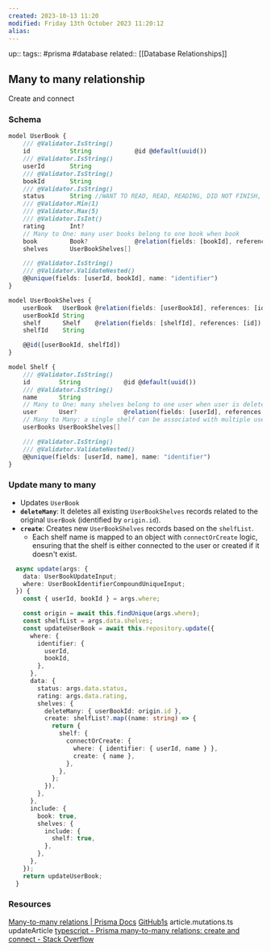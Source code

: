 ```yaml
---
created: 2023-10-13 11:20
modified: Friday 13th October 2023 11:20:12
alias:
---
```

up::
tags:: #prisma #database
related:: [[Database Relationships]]
## Many to many relationship

Create and connect
### Schema
```ts
model UserBook {
    /// @Validator.IsString()
    id           String            @id @default(uuid())
    /// @Validator.IsString()
    userId       String
    /// @Validator.IsString()
    bookId       String
    /// @Validator.IsString()
    status       String //WANT TO READ, READ, READING, DID NOT FINISH, UP NEXT
    /// @Validator.Min(1)
    /// @Validator.Max(5)
    /// @Validator.IsInt()
    rating       Int?
    // Many to One: many user books belong to one book when book
    book         Book?             @relation(fields: [bookId], references: [id], onDelete: Cascade)
    shelves      UserBookShelves[]

    /// @Validator.IsString()
    /// @Validator.ValidateNested()
    @@unique(fields: [userId, bookId], name: "identifier")
}

model UserBookShelves {
    userBook   UserBook @relation(fields: [userBookId], references: [id])
    userBookId String
    shelf      Shelf    @relation(fields: [shelfId], references: [id])
    shelfId    String

    @@id([userBookId, shelfId])
}

model Shelf {
    /// @Validator.IsString()
    id        String            @id @default(uuid())
    /// @Validator.IsString()
    name      String
    // Many to One: many shelves belong to one user when user is deleted all shelves are deleted as well
    user      User?             @relation(fields: [userId], references: [id], onDelete: Cascade)
    // Many to Many: a single shelf can be associated with multiple userBooks,
    userBooks UserBookShelves[]

    /// @Validator.IsString()
    /// @Validator.ValidateNested()
    @@unique(fields: [userId, name], name: "identifier")
}

```

### Update many to many
- Updates `UserBook`
- **`deleteMany`**: It deletes all existing `UserBookShelves` records related to the original `UserBook` (identified by `origin.id`).
- **`create`**: Creates new `UserBookShelves` records based on the `shelfList`.
	- Each shelf name is mapped to an object with `connectOrCreate` logic, ensuring that the shelf is either connected to the user or created if it doesn't exist.
```ts
  async update(args: {
    data: UserBookUpdateInput;
    where: UserBookIdentifierCompoundUniqueInput;
  }) {
    const { userId, bookId } = args.where;

    const origin = await this.findUnique(args.where);
    const shelfList = args.data.shelves;
    const updateUserBook = await this.repository.update({
      where: {
        identifier: {
          userId,
          bookId,
        },
      },
      data: {
        status: args.data.status,
        rating: args.data.rating,
        shelves: {
          deleteMany: { userBookId: origin.id },
          create: shelfList?.map((name: string) => {
            return {
              shelf: {
                connectOrCreate: {
                  where: { identifier: { userId, name } },
                  create: { name },
                },
              },
            };
          }),
        },
      },
      include: {
        book: true,
        shelves: {
          include: {
            shelf: true,
          },
        },
      },
    });
    return updateUserBook;
  }

```



### Resources
[Many-to-many relations | Prisma Docs](https://www.prisma.io/docs/concepts/components/prisma-schema/relations/many-to-many-relations)
[GitHub1s](https://github1s.com/jimleestone/next-real-world/blob/HEAD/lib/api/mutation/article.mutation.ts)
	article.mutations.ts
		updateArticle
[typescript - Prisma many-to-many relations: create and connect - Stack Overflow](https://stackoverflow.com/questions/65950407/prisma-many-to-many-relations-create-and-connect)
